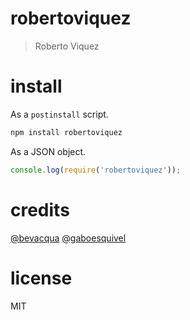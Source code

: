 # robertoviquez

> Roberto Viquez

# install

As a `postinstall` script.

```bash
npm install robertoviquez
```

As a JSON object.

```js
console.log(require('robertoviquez'));
```

# credits

[@bevacqua](https://github.com/bevacqua/bevacqua)
[@gaboesquivel](https://github.com/gaboesquivel/gaboesquivel)

# license

MIT
